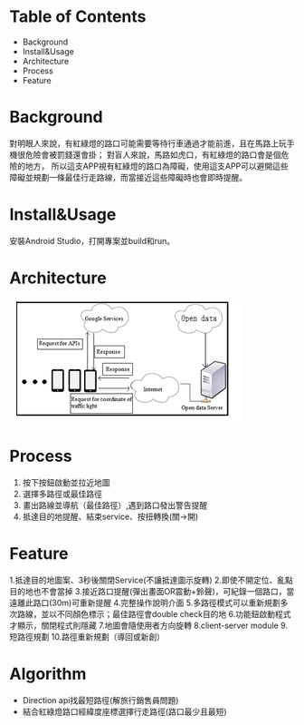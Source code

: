 # Table of Contents

* Background
* Install&Usage
* Architecture
* Process
* Feature

# Background

對明眼人來說，有紅綠燈的路口可能需要等待行車通過才能前進，且在馬路上玩手機很危險會被罰錢還會掛；
對盲人來說，馬路如虎口，有紅綠燈的路口會是個危險的地方，
所以這支APP視有紅綠燈的路口為障礙，使用這支APP可以避開這些障礙並規劃一條最佳行走路線，而當接近這些障礙時也會即時提醒。

# Install&Usage

安裝Android Studio，打開專案並build和run。

# Architecture
![](archi.png)

# Process
1. 按下按鈕啟動並拉近地圖 
2. 選擇多路徑或最佳路徑 
3. 畫出路線並導航（最佳路徑）,遇到路口發出警告提醒 
4. 抵達目的地提醒、結束service、按扭轉換(關→開)



# Feature

1.抵達目的地圖案、3秒後關閉Service(不讓抵達圖示旋轉)
2.即使不開定位、亂點目的地也不會當掉
3.接近路口提醒(彈出畫面OR震動+鈴聲)，可紀錄一個路口，當遠離此路口(30m)可重新提醒
4.完整操作說明介面
5.多路徑模式可以重新規劃多次路線，並以不同顏色標示；最佳路徑會double check目的地
6.功能鈕啟動程式才顯示，關閉程式則隱藏
7.地圖會隨使用者方向旋轉
8.client-server module
9.短路徑規劃
10.路徑重新規劃（導回或新創）

# Algorithm

* Direction api找最短路徑(解旅行銷售員問題)
* 結合紅綠燈路口經緯度座標選擇行走路徑(路口最少且最短)

